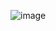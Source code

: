 ![image](https://apple-pocket-cb9.notion.site/image/https%3A%2F%2Fprod-files-secure.s3.us-west-2.amazonaws.com%2Fb3a2f8f1-1f8a-436d-bc8f-a865bb753d9b%2F3f7c4d17-7232-4ccf-800e-c9a7f0d13aee%2F%25E1%2584%2589%25E1%2585%25B3%25E1%2584%258F%25E1%2585%25B3%25E1%2584%2585%25E1%2585%25B5%25E1%2586%25AB%25E1%2584%2589%25E1%2585%25A3%25E1%2586%25BA_2024-08-01_%25E1%2584%258B%25E1%2585%25A9%25E1%2584%258C%25E1%2585%25A5%25E1%2586%25AB_2.22.42.png?table=block&id=a70fe23e-24ab-4391-b120-e6e1c1c86ee0&spaceId=b3a2f8f1-1f8a-436d-bc8f-a865bb753d9b&width=1420&userId=&cache=v2)
